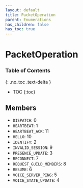 ```yaml
---
layout: default
title: PacketOperation
parent: Enumerations
has_children: false
has_toc: true
---
```


# PacketOperation
### Table of Contents
{: .no_toc .text-delta }

- TOC
{:toc}
## Members
- `DISPATCH`: 0
- `HEARTBEAT`: 1
- `HEARTBEAT_ACK`: 11
- `HELLO`: 10
- `IDENTIFY`: 2
- `INVALID_SESSION`: 9
- `PRESENCE_UPDATE`: 3
- `RECONNECT`: 7
- `REQUEST_GUILD_MEMBERS`: 8
- `RESUME`: 6
- `VOICE_SERVER_PING`: 5
- `VOICE_STATE_UPDATE`: 4
